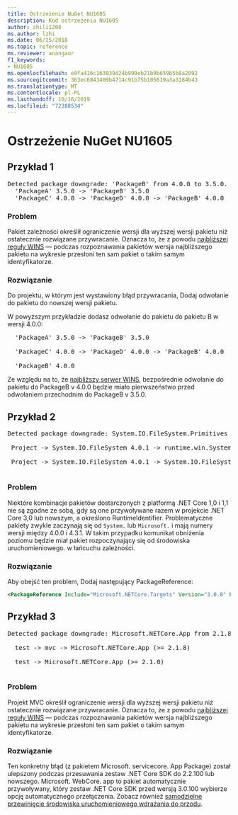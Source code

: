 ```yaml
---
title: Ostrzeżenie NuGet NU1605
description: Kod ostrzeżenia NU1605
author: zhili1208
ms.author: lzhi
ms.date: 06/25/2018
ms.topic: reference
ms.reviewer: anangaur
f1_keywords:
- NU1605
ms.openlocfilehash: e9fa416c163839d24b990eb21b9b659b5b8a2092
ms.sourcegitcommit: 363ec6843409b4714c91b75b105619a3a3184b43
ms.translationtype: MT
ms.contentlocale: pl-PL
ms.lasthandoff: 10/16/2019
ms.locfileid: "72380534"
---
```

# <a name="nuget-warning-nu1605"></a>Ostrzeżenie NuGet NU1605

## <a name="example-1"></a>Przykład 1

<pre>Detected package downgrade: 'PackageB' from 4.0.0 to 3.5.0. Reference the package directly from the project to select a different version.<br/>  'PackageA' 3.5.0 -> 'PackageB' 3.5.0<br/>  'PackageC' 4.0.0 -> 'PackageD' 4.0.0 -> 'PackageB' 4.0.0</pre>

### <a name="issue"></a>Problem
Pakiet zależności określił ograniczenie wersji dla wyższej wersji pakietu niż ostatecznie rozwiązane przywracanie. Oznacza to, że z powodu [najbliższej reguły WINS](../../concepts/dependency-resolution.md#nearest-wins) — podczas rozpoznawania pakietów wersja najbliższego pakietu na wykresie przesłoni ten sam pakiet o takim samym identyfikatorze.

### <a name="solution"></a>Rozwiązanie
Do projektu, w którym jest wystawiony błąd przywracania, Dodaj odwołanie do pakietu do nowszej wersji pakietu.

W powyższym przykładzie dodasz odwołanie do pakietu do pakietu B w wersji 4.0.0:

<pre>
  'PackageA' 3.5.0 -> 'PackageB' 3.5.0<br/>
  'PackageC' 4.0.0 -> 'PackageD' 4.0.0 -> 'PackageB' 4.0.0<br/>
  'PackageB' 4.0.0
</pre>

Ze względu na to, że [najbliższy serwer WINS](../../concepts/dependency-resolution.md#nearest-wins), bezpośrednie odwołanie do pakietu do PackageB v 4.0.0 będzie miało pierwszeństwo przed odwołaniem przechodnim do PackageB v 3.5.0.

## <a name="example-2"></a>Przykład 2
<pre>
Detected package downgrade: System.IO.FileSystem.Primitives from 4.3.0 to 4.0.1. Reference the package directly from the project to select a different version.</br>
 Project -> System.IO.FileSystem 4.0.1 -> runtime.win.System.IO.FileSystem 4.3.0 -> System.IO.FileSystem.Primitives (>= 4.3.0)</br>
 Project -> System.IO.FileSystem 4.0.1 -> System.IO.FileSystem.Primitives (>= 4.0.1)</br>
</pre>

### <a name="issue"></a>Problem 

Niektóre kombinacje pakietów dostarczonych z platformą .NET Core 1,0 i 1,1 nie są zgodne ze sobą, gdy są one przywoływane razem w projekcie .NET Core 3,0 lub nowszym, a określono RuntimeIdentifier.  Problematyczne pakiety zwykle zaczynają się od `System.` lub `Microsoft.` i mają numery wersji między 4.0.0 i 4.3.1.  W takim przypadku komunikat obniżenia poziomu będzie miał pakiet rozpoczynający się od środowiska uruchomieniowego. <RID> w łańcuchu zależności.

### <a name="solution"></a>Rozwiązanie

Aby obejść ten problem, Dodaj następujący PackageReference:

```xml
<PackageReference Include="Microsoft.NETCore.Targets" Version="3.0.0" PrivateAssets="all" />
```

## <a name="example-3"></a>Przykład 3

<pre>Detected package downgrade: Microsoft.NETCore.App from 2.1.8 to 2.1.0. Reference the package directly from the project to select a different version.<br/>
  test -> mvc -> Microsoft.NETCore.App (>= 2.1.8)<br/>
  test -> Microsoft.NETCore.App (>= 2.1.0)<br/>
</pre>

### <a name="issue"></a>Problem
Projekt MVC określił ograniczenie wersji dla wyższej wersji pakietu niż ostatecznie rozwiązane przywracanie. Oznacza to, że z powodu [najbliższej reguły WINS](../../concepts/dependency-resolution.md#nearest-wins) — podczas rozpoznawania pakietów wersja najbliższego pakietu na wykresie przesłoni ten sam pakiet o takim samym identyfikatorze.

### <a name="solution"></a>Rozwiązanie
Ten konkretny błąd (z pakietem Microsoft. servicecore. App Package) został ulepszony podczas przesuwania zestaw .NET Core SDK do 2.2.100 lub nowszego. Microsoft. WebCore. app to pakiet automatycznie przywoływany, który zestaw .NET Core SDK przed wersją 3.0.100 wybierze opcję automatycznego przełączenia. Zobacz również [samodzielne przewinięcie środowiska uruchomieniowego wdrażania do przodu](/dotnet/core/deploying/runtime-patch-selection).
